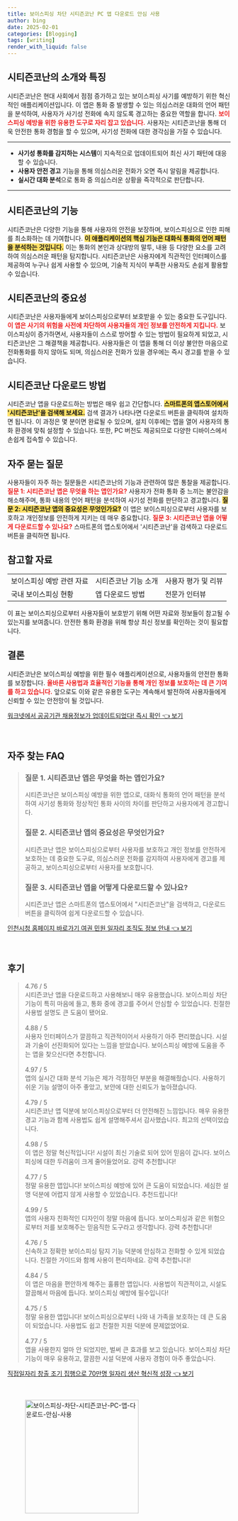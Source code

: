 ```yaml
---
title: 보이스피싱 차단 시티즌코난 PC 앱 다운로드 안심 사용
author: bing
date: 2025-02-01
categories: [Blogging]
tags: [writing]
render_with_liquid: false
---
```



<h2 id='시티즌코난의 소개와 특징'>시티즌코난의 소개와 특징</h2>

<p>시티즌코난은 현대 사회에서 점점 증가하고 있는 보이스피싱 사기를 예방하기 위한 혁신적인 애플리케이션입니다. 이 앱은 통화 중 발생할 수 있는 의심스러운 대화의 언어 패턴을 분석하여, 사용자가 사기성 전화에 속지 않도록 경고하는 중요한 역할을 합니다. <b><span style="color: #ee2323;">보이스피싱 예방을 위한 유용한 도구로 자리 잡고 있습니다.</span></b> 사용자는 시티즌코난을 통해 더욱 안전한 통화 경험을 할 수 있으며, 사기성 전화에 대한 경각심을 가질 수 있습니다.</p>

<hr />

<ul>
    <li><b>사기성 통화를 감지하는 시스템</b>이 지속적으로 업데이트되어 최신 사기 패턴에 대응할 수 있습니다.</li>
    <li><b>사용자 안전 경고</b> 기능을 통해 의심스러운 전화가 오면 즉시 알림을 제공합니다.</li>
    <li><b>실시간 대화 분석</b>으로 통화 중 의심스러운 상황을 즉각적으로 판단합니다.</li>
</ul>

<hr />

<h2 id='시티즌코난의 기능'>시티즌코난의 기능</h2>

<p>시티즌코난은 다양한 기능을 통해 사용자의 안전을 보장하며, 보이스피싱으로 인한 피해를 최소화하는 데 기여합니다. <b><span style="background-color: #ffe066;">이 애플리케이션의 핵심 기능은 대화식 통화의 언어 패턴을 분석하는 것입니다.</span></b> 이는 통화의 본인과 상대방의 말투, 내용 등 다양한 요소를 고려하여 의심스러운 패턴을 탐지합니다. 시티즌코난은 사용자에게 직관적인 인터페이스를 제공하여 누구나 쉽게 사용할 수 있으며, 기술적 지식이 부족한 사용자도 손쉽게 활용할 수 있습니다.</p>

<h2 id='시티즌코난의 중요성'>시티즌코난의 중요성</h2>

<p>시티즌코난은 사용자들에게 보이스피싱으로부터 보호받을 수 있는 중요한 도구입니다. <b><span style="color: #ee2323;">이 앱은 사기의 위험을 사전에 차단하여 사용자들의 개인 정보를 안전하게 지킵니다.</span></b> 보이스피싱이 증가하면서, 사용자들이 스스로 방어할 수 있는 방법이 필요하게 되었고, 시티즌코난은 그 해결책을 제공합니다. 사용자들은 이 앱을 통해 더 이상 불안한 마음으로 전화통화를 하지 않아도 되며, 의심스러운 전화가 있을 경우에는 즉시 경고를 받을 수 있습니다.</p>

<h2 id='시티즌코난 다운로드 방법'>시티즌코난 다운로드 방법</h2>

<p>시티즌코난 앱을 다운로드하는 방법은 매우 쉽고 간단합니다. <b><span style="background-color: #ffe066;">스마트폰의 앱스토어에서 '시티즌코난'을 검색해 보세요.</span></b> 검색 결과가 나타나면 다운로드 버튼을 클릭하여 설치하면 됩니다. 이 과정은 몇 분이면 완료될 수 있으며, 설치 이후에는 앱을 열어 사용자의 통화 환경에 맞춰 설정할 수 있습니다. 또한, PC 버전도 제공되므로 다양한 디바이스에서 손쉽게 접속할 수 있습니다.</p>

<h2 id='자주 묻는 질문'>자주 묻는 질문</h2>

<p>사용자들이 자주 하는 질문들은 시티즌코난의 기능과 관련하여 많은 통찰을 제공합니다. <b><span style="color: #ee2323;">질문 1: 시티즌코난 앱은 무엇을 하는 앱인가요?</span></b> 사용자가 전화 통화 중 느끼는 불안감을 해소해주며, 통화 내용의 언어 패턴을 분석하여 사기성 전화를 판단하고 경고합니다. <b><span style="background-color: #ffe066;">질문 2: 시티즌코난 앱의 중요성은 무엇인가요?</span></b> 이 앱은 보이스피싱으로부터 사용자를 보호하고 개인정보를 안전하게 지키는 데 매우 중요합니다. <b><span style="color: #ee2323;">질문 3: 시티즌코난 앱을 어떻게 다운로드할 수 있나요?</span></b> 스마트폰의 앱스토어에서 '시티즌코난'을 검색하고 다운로드 버튼을 클릭하면 됩니다.</p>

<h2 id='참고할 자료'>참고할 자료</h2>

<table>
    <tr>
        <td>보이스피싱 예방 관련 자료</td>
        <td>시티즌코난 기능 소개</td>
        <td>사용자 평가 및 리뷰</td>
    </tr>
    <tr>
        <td>국내 보이스피싱 현황</td>
        <td>앱 다운로드 방법</td>
        <td>전문가 인터뷰</td>
    </tr>
</table>

<p>이 표는 보이스피싱으로부터 사용자들이 보호받기 위해 어떤 자료와 정보들이 참고될 수 있는지를 보여줍니다. 안전한 통화 환경을 위해 항상 최신 정보를 확인하는 것이 필요합니다.</p>

<h2 id='결론'>결론</h2>

<p>시티즌코난은 보이스피싱 예방을 위한 필수 애플리케이션으로, 사용자들의 안전한 통화를 보장합니다. <b><span style="color: #ee2323;">올바른 사용법과 효율적인 기능을 통해 개인 정보를 보호하는 데 큰 기여를 하고 있습니다.</span></b> 앞으로도 이와 같은 유용한 도구는 계속해서 발전하여 사용자들에게 신뢰할 수 있는 안전망이 될 것입니다.</p>


<p><a class="click-button" title="워크넷에서 공공기관 채용정보가 업데이트되었다! 즉시 확인" href="https://adkhouse.github.io/posts/%EC%9B%8C%ED%81%AC%EB%84%B7%EC%97%90%EC%84%9C-%EA%B3%B5%EA%B3%B5%EA%B8%B0%EA%B4%80-%EC%B1%84%EC%9A%A9%EC%A0%95%EB%B3%B4%EA%B0%80-%EC%97%85%EB%8D%B0%EC%9D%B4%ED%8A%B8%EB%90%98%EC%97%88%EB%8B%A4!-%EC%A6%89%EC%8B%9C-%ED%99%95%EC%9D%B8/" rel="dofollow">워크넷에서 공공기관 채용정보가 업데이트되었다! 즉시 확인 👈 보기</a></p><br>
<h2 id='자주_찾는_FAQ'>자주 찾는 FAQ</h2>
<div itemscope="" itemtype="https://schema.org/FAQPage"> 
<blockquote> 
<div itemscope="" itemprop="mainEntity" itemtype="https://schema.org/Question"> 
<h3 itemprop="name">질문 1. 시티즌코난 앱은 무엇을 하는 앱인가요?</h3> 
<div itemscope="" itemprop="acceptedAnswer" itemtype="https://schema.org/Answer"> 
<span itemprop="text"> 
<p>시티즌코난은 보이스피싱 예방을 위한 앱으로, 대화식 통화의 언어 패턴을 분석하여 사기성 통화와 정상적인 통화 사이의 차이를 판단하고 사용자에게 경고합니다.</p> 
</span> 
</div> 
</div> 
<div itemscope="" itemprop="mainEntity" itemtype="https://schema.org/Question"> 
<h3 itemprop="name">질문 2. 시티즌코난 앱의 중요성은 무엇인가요?</h3> 
<div itemscope="" itemprop="acceptedAnswer" itemtype="https://schema.org/Answer"> 
<span itemprop="text"> 
<p>시티즌코난 앱은 보이스피싱으로부터 사용자를 보호하고 개인 정보를 안전하게 보호하는 데 중요한 도구로, 의심스러운 전화를 감지하여 사용자에게 경고를 제공하고, 보이스피싱으로부터 사용자를 보호합니다.</p> 
</span> 
</div> 
</div> 
<div itemscope="" itemprop="mainEntity" itemtype="https://schema.org/Question"> 
<h3 itemprop="name">질문 3. 시티즌코난 앱을 어떻게 다운로드할 수 있나요?</h3> 
<div itemscope="" itemprop="acceptedAnswer" itemtype="https://schema.org/Answer"> 
<span itemprop="text"> 
<p>시티즌코난 앱은 스마트폰의 앱스토어에서 "시티즌코난"을 검색하고, 다운로드 버튼을 클릭하여 쉽게 다운로드할 수 있습니다.</p> 
</span> 
</div> 
</div> 
</blockquote> 
</div>
<p><a class="click-button" title="인천시청 홈페이지 바로가기 여권 민원 일자리 조직도 정보 안내" href="https://adkhouse.github.io/posts/%EC%9D%B8%EC%B2%9C%EC%8B%9C%EC%B2%AD-%ED%99%88%ED%8E%98%EC%9D%B4%EC%A7%80-%EB%B0%94%EB%A1%9C%EA%B0%80%EA%B8%B0-%EC%97%AC%EA%B6%8C-%EB%AF%BC%EC%9B%90-%EC%9D%BC%EC%9E%90%EB%A6%AC-%EC%A1%B0%EC%A7%81%EB%8F%84-%EC%A0%95%EB%B3%B4-%EC%95%88%EB%82%B4/" rel="dofollow">인천시청 홈페이지 바로가기 여권 민원 일자리 조직도 정보 안내 👈 보기</a></p><br>
<h2 id='후기'>후기</h2>
<div itemscope itemtype="https://schema.org/Product">
  <blockquote>
  <div itemprop="review" itemscope itemtype="https://schema.org/Review">
      <div itemprop="reviewRating" itemscope itemtype="https://schema.org/Rating"> <span itemprop="ratingValue">4.76</span> / <span itemprop="bestRating">5</span> </div>
      <span itemprop="reviewBody">시티즌코난 앱을 다운로드하고 사용해보니 매우 유용했습니다. 보이스피싱 차단 기능이 특히 마음에 들고, 통화 중에 경고를 주어서 안심할 수 있었습니다. 친절한 사용법 설명도 큰 도움이 됐어요.</span>
  </div>
  <br>
  <div itemprop="review" itemscope itemtype="https://schema.org/Review">
      <div itemprop="reviewRating" itemscope itemtype="https://schema.org/Rating"> <span itemprop="ratingValue">4.88</span> / <span itemprop="bestRating">5</span> </div>
      <span itemprop="reviewBody">사용자 인터페이스가 깔끔하고 직관적이어서 사용하기 아주 편리했습니다. 시설과 기술이 선진화되어 있다는 느낌을 받았습니다. 보이스피싱 예방에 도움을 주는 앱을 찾으신다면 추천합니다.</span>
  </div>
  <br>
  <div itemprop="review" itemscope itemtype="https://schema.org/Review">
      <div itemprop="reviewRating" itemscope itemtype="https://schema.org/Rating"> <span itemprop="ratingValue">4.97</span> / <span itemprop="bestRating">5</span> </div>
      <span itemprop="reviewBody">앱의 실시간 대화 분석 기능은 제가 걱정하던 부분을 해결해줬습니다. 사용하기 쉬운 기능 설명이 아주 좋았고, 보안에 대한 신뢰도가 높아졌습니다.</span>
  </div>
  <br>
  <div itemprop="review" itemscope itemtype="https://schema.org/Review">
      <div itemprop="reviewRating" itemscope itemtype="https://schema.org/Rating"> <span itemprop="ratingValue">4.79</span> / <span itemprop="bestRating">5</span> </div>
      <span itemprop="reviewBody">시티즌코난 앱 덕분에 보이스피싱으로부터 더 안전해진 느낌입니다. 매우 유용한 경고 기능과 함께 사용법도 쉽게 설명해주셔서 감사했습니다. 최고의 선택이었습니다.</span>
  </div>
  <br>
  <div itemprop="review" itemscope itemtype="https://schema.org/Review">
      <div itemprop="reviewRating" itemscope itemtype="https://schema.org/Rating"> <span itemprop="ratingValue">4.98</span> / <span itemprop="bestRating">5</span> </div>
      <span itemprop="reviewBody">이 앱은 정말 혁신적입니다! 시설이 최신 기술로 되어 있어 믿음이 갑니다. 보이스피싱에 대한 두려움이 크게 줄어들었어요. 강력 추천합니다!</span>
  </div>
  <br>
  <div itemprop="review" itemscope itemtype="https://schema.org/Review">
      <div itemprop="reviewRating" itemscope itemtype="https://schema.org/Rating"> <span itemprop="ratingValue">4.77</span> / <span itemprop="bestRating">5</span> </div>
      <span itemprop="reviewBody">정말 유용한 앱입니다! 보이스피싱 예방에 있어 큰 도움이 되었습니다. 세심한 설명 덕분에 어렵지 않게 사용할 수 있었습니다. 추천드립니다!</span>
  </div>
  <br>
  <div itemprop="review" itemscope itemtype="https://schema.org/Review">
      <div itemprop="reviewRating" itemscope itemtype="https://schema.org/Rating"> <span itemprop="ratingValue">4.99</span> / <span itemprop="bestRating">5</span> </div>
      <span itemprop="reviewBody">앱의 사용자 친화적인 디자인이 정말 마음에 듭니다. 보이스피싱과 같은 위험으로부터 저를 보호해주는 믿음직한 도구라고 생각합니다. 강력 추천합니다!</span>
  </div>
  <br>
  <div itemprop="review" itemscope itemtype="https://schema.org/Review">
      <div itemprop="reviewRating" itemscope itemtype="https://schema.org/Rating"> <span itemprop="ratingValue">4.76</span> / <span itemprop="bestRating">5</span> </div>
      <span itemprop="reviewBody">신속하고 정확한 보이스피싱 탐지 기능 덕분에 안심하고 전화할 수 있게 되었습니다. 친절한 가이드와 함께 사용이 편리하네요. 강력 추천합니다!</span>
  </div>
  <br>
  <div itemprop="review" itemscope itemtype="https://schema.org/Review">
      <div itemprop="reviewRating" itemscope itemtype="https://schema.org/Rating"> <span itemprop="ratingValue">4.84</span> / <span itemprop="bestRating">5</span> </div>
      <span itemprop="reviewBody">이 앱은 마음을 편안하게 해주는 훌륭한 앱입니다. 사용법이 직관적이고, 시설도 깔끔해서 마음에 듭니다. 보이스피싱 예방에 필수입니다!</span>
  </div>
  <br>
  <div itemprop="review" itemscope itemtype="https://schema.org/Review">
      <div itemprop="reviewRating" itemscope itemtype="https://schema.org/Rating"> <span itemprop="ratingValue">4.75</span> / <span itemprop="bestRating">5</span> </div>
      <span itemprop="reviewBody">정말 유용한 앱입니다! 보이스피싱으로부터 나와 내 가족을 보호하는 데 큰 도움이 되었습니다. 사용법도 쉽고 친절한 지원 덕분에 문제없었어요.</span>
  </div>
  <br>
  <div itemprop="review" itemscope itemtype="https://schema.org/Review">
      <div itemprop="reviewRating" itemscope itemtype="https://schema.org/Rating"> <span itemprop="ratingValue">4.77</span> / <span itemprop="bestRating">5</span> </div>
      <span itemprop="reviewBody">앱을 사용한지 얼마 안 되었지만, 벌써 큰 효과를 보고 있습니다. 보이스피싱 차단 기능이 매우 유용하고, 깔끔한 시설 덕분에 사용자 경험이 아주 좋았습니다.</span>
  </div>
  </blockquote>
</div>
<p><a class="click-button" title="직접일자리 창출 조기 집행으로 70만명 일자리 생산 혁신적 성장" href="https://adkhouse.github.io/posts/%EC%A7%81%EC%A0%91%EC%9D%BC%EC%9E%90%EB%A6%AC-%EC%B0%BD%EC%B6%9C-%EC%A1%B0%EA%B8%B0-%EC%A7%91%ED%96%89%EC%9C%BC%EB%A1%9C-70%EB%A7%8C%EB%AA%85-%EC%9D%BC%EC%9E%90%EB%A6%AC-%EC%83%9D%EC%82%B0-%ED%98%81%EC%8B%A0%EC%A0%81-%EC%84%B1%EC%9E%A5/" rel="dofollow">직접일자리 창출 조기 집행으로 70만명 일자리 생산 혁신적 성장 👈 보기</a></p><br>
<figure class="image"><img src="https://adkhouse.github.io/assets/img/thumbnail/보이스피싱-차단-시티즌코난-PC-앱-다운로드-안심-사용.webp" alt="보이스피싱-차단-시티즌코난-PC-앱-다운로드-안심-사용" width="256" height="256"></figure>